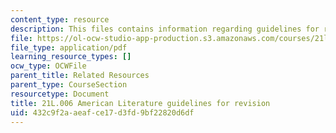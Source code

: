 ```yaml
---
content_type: resource
description: This files contains information regarding guidelines for revision.
file: https://ol-ocw-studio-app-production.s3.amazonaws.com/courses/21l-006-american-literature-spring-2013/432c9f2aaeafce17d3fd9bf22820d6df_MIT21L_006S13_revision.pdf
file_type: application/pdf
learning_resource_types: []
ocw_type: OCWFile
parent_title: Related Resources
parent_type: CourseSection
resourcetype: Document
title: 21L.006 American Literature guidelines for revision
uid: 432c9f2a-aeaf-ce17-d3fd-9bf22820d6df
---
```

